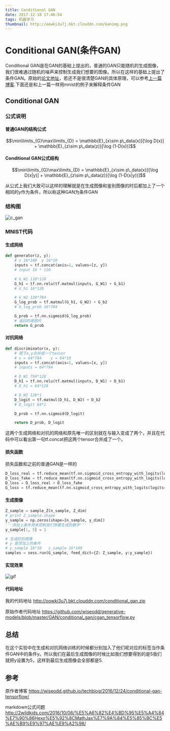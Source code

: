 ```yaml
---
title: Conditional GAN
date: 2017-12-18 17:46:54
tags: 机器学习
thumbnail: http://oowki3u7j.bkt.clouddn.com/Ganimg.png
---
```

<script ty-e="text/javascript" src="http://cdn.mathjax.org/mathjax/latest/MathJax.js?config=default"></script>



# Conditional GAN(条件GAN)
Conditional GAN是在GAN的基础上提出的，普通的GAN只能随机的生成图像，我们很难通过随机的噪声来控制生成我们想要的图像。所以在这样的基础上提出了条件GAN。原始的[论文地址](https://arxiv.org/abs/1411.1784)，若还不是很清楚GAN的具体原理，可以参考[上一篇博客](http://benzj.me/2017/12/17/GAN%E7%94%9F%E6%88%90%E5%AF%B9%E6%8A%97%E7%BD%91%E7%BB%9C/).下面还是和上一篇一样用mnist的例子来解释条件GAN

## Conditional GAN
### 公式说明

#### 普通GAN的结构公式


$$\min\limits_{G}\max\limits_{D} = \mathbb{E}_{x\sim p\_data(x)}[\log D(x)] + \mathbb{E}_{z\sim p\_data(z)}[\log (1-D(x))]$$

#### Conditional GAN公式结构


$$\min\limits_{G}\max\limits_{D} = \mathbb{E}_{x\sim p\_data(x)}[\log D(x|y)] + \mathbb{E}_{z\sim p\_data(z)}[\log (1-D(x|y))]$$

从公式上我们大致可以这样的理解就是在生成图像和鉴别图像的时后都加上了一个相同的y作为条件，所以称这种GAN为条件GAN
### 结构图
![c_gan](http://oowki3u7j.bkt.clouddn.com/c_gan.png)

### MNIST代码
#### 生成网络
```python
def generator(z, y):
    # z 16*100  y 16*10
    inputs = tf.concat(axis=1, values=[z, y])
    # input 16 * 110

    # G_W1 110*128
    G_h1 = tf.nn.relu(tf.matmul(inputs, G_W1) + G_b1)
    # G_h1 16*128

    # G_W2 128*784
    G_log_prob = tf.matmul(G_h1, G_W2) + G_b2
    # G_log_prob 16*784

    G_prob = tf.nn.sigmoid(G_log_prob)
    # 返回的是图片
    return G_prob
```
#### 对抗网络
```python
def discriminator(x, y):
    # 把下x,y合并成一个tensor
    # x = 64*784    y = 64*10
    inputs = tf.concat(axis=1, values=[x, y])
    # inputs = 64*794

    # D_W1 794*128
    D_h1 = tf.nn.relu(tf.matmul(inputs, D_W1) + D_b1)
    # D_h1 = 64*128

    # D_W2 128*1
    D_logit = tf.matmul(D_h1, D_W2) + D_b2
    # D_logit 64*1

    D_prob = tf.nn.sigmoid(D_logit)

    return D_prob, D_logit
```
这两个生成网络和对抗的网络和原先唯一的区别就在与输入变成了两个，并且在代码中可以看出第一句tf.concat把这两个tensor合并成了一个。
#### 损失函数
损失函数和之前的普通GAN是一样的
```python
D_loss_real = tf.reduce_mean(tf.nn.sigmoid_cross_entropy_with_logits(logits=D_logit_real, labels=tf.ones_like(D_logit_real)))
D_loss_fake = tf.reduce_mean(tf.nn.sigmoid_cross_entropy_with_logits(logits=D_logit_fake, labels=tf.zeros_like(D_logit_fake)))
D_loss = D_loss_real + D_loss_fake
G_loss = tf.reduce_mean(tf.nn.sigmoid_cross_entropy_with_logits(logits=D_logit_fake, labels=tf.ones_like(D_logit_fake)))
```
#### 生成图像
```python
Z_sample = sample_Z(n_sample, Z_dim)
# print Z_sample.shape
y_sample = np.zeros(shape=[n_sample, y_dim])
'''添加上条件用来控制我们想要生成的数字'''
y_sample[:, 5] = 1

# 生成好的图像
# y 是添加上的条件
# y_sample 16*10   z_sample 16*100
samples = sess.run(G_sample, feed_dict={Z: Z_sample, y:y_sample})
```

#### 实现效果
![gif](http://oowki3u7j.bkt.clouddn.com/c_gan.gif)
#### 代码地址
我的代码地址 http://oowki3u7j.bkt.clouddn.com/conditional_gan.zip

原始作者代码地址 https://github.com/wiseodd/generative-models/blob/master/GAN/conditional_gan/cgan_tensorflow.py

## 总结
在这个实验中在生成和对抗网络训练的时候都分别加入了他们呢对应的标签当作条件GAN中的条件y。所以我们在最后生成图像的时候比如我们想要得到的是5我们就把y设置为5，这样到最后生成图像会全部都是5.
## 参考
原作者博客 https://wiseodd.github.io/techblog/2016/12/24/conditional-gan-tensorflow/

markdown公式问题
http://2wildkids.com/2016/10/06/%E5%A6%82%E4%BD%95%E5%A4%84%E7%90%86Hexo%E5%92%8CMathJax%E7%9A%84%E5%85%BC%E5%AE%B9%E9%97%AE%E9%A2%98/
